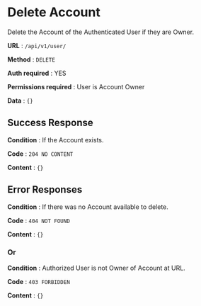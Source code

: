 # Delete Account

Delete the Account of the Authenticated User if they are Owner.

**URL** : `/api/v1/user/`

**Method** : `DELETE`

**Auth required** : YES

**Permissions required** : User is Account Owner

**Data** : `{}`

## Success Response

**Condition** : If the Account exists.

**Code** : `204 NO CONTENT`

**Content** : `{}`

## Error Responses

**Condition** : If there was no Account available to delete.

**Code** : `404 NOT FOUND`

**Content** : `{}`

### Or

**Condition** : Authorized User is not Owner of Account at URL.

**Code** : `403 FORBIDDEN`

**Content** : `{}`